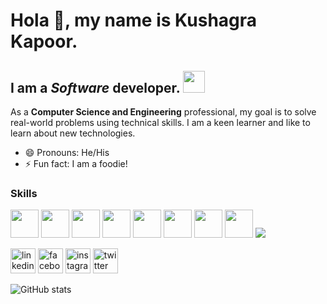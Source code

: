 # Hola 👋, my name is Kushagra Kapoor.

## I am a *Software* developer. <img src="https://img.icons8.com/color/50/000000/developer.png" height = "35"/>

As a **Computer Science and Engineering** professional, my goal is to solve real-world problems using technical skills. I am a keen learner and like to learn about new technologies.
- 😄 Pronouns: He/His 
- ⚡ Fun fact: I am a foodie! 

### Skills
<img src="https://img.icons8.com/color/50/000000/html-filetype.png" height = "45"/> <img src="https://img.icons8.com/color/64/000000/css3.png" height = "45"/>
<img src="https://img.icons8.com/color/50/000000/javascript.png" height = "45"/> <img src="https://img.icons8.com/color/48/000000/nodejs.png" height = "45"/> <img src="https://img.icons8.com/color/50/000000/react-native.png" height = "45"/> <img src="https://img.icons8.com/color/50/000000/java-coffee-cup-logo.png" height = "45"/> <img src="https://img.icons8.com/color/64/000000/ethereum.png" height = "45"/> <img src="https://img.icons8.com/color/40/000000/c-plus-plus.png" height = "45"/> <img src="https://img.icons8.com/color/48/000000/python--v1.png"/>


[<img src='https://cdn.jsdelivr.net/npm/simple-icons@3.0.1/icons/linkedin.svg' alt='linkedin' height='40'>](https://www.linkedin.com/in/kushagra-kapoor25/)  [<img src='https://cdn.jsdelivr.net/npm/simple-icons@3.0.1/icons/facebook.svg' alt='facebook' height='40'>](https://www.facebook.com/kreator25)  [<img src='https://cdn.jsdelivr.net/npm/simple-icons@3.0.1/icons/instagram.svg' alt='instagram' height='40'>](https://www.instagram.com/kreator_25/?hl=en/)  [<img src='https://cdn.jsdelivr.net/npm/simple-icons@3.0.1/icons/twitter.svg' alt='twitter' height='40'>](https://twitter.com/Kreator_25) 


![GitHub stats](https://github-readme-stats.vercel.app/api?username=Kushagra-Kapoor25&show_icons=true&title_color=ffffff&icon_color=bb2acf&text_color=daf7dc&bg_color=191919)  
